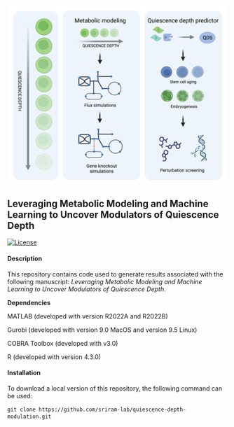 <img src="https://raw.githubusercontent.com/sriram-lab/quiescence-depth-modulation/main/images/header_image.tiff" alt="header image" width= "600" style="text-align: center"/>


## Leveraging Metabolic Modeling and Machine Learning to Uncover Modulators of Quiescence Depth

[![License](https://img.shields.io/badge/License-BSD_3--Clause-blue.svg)](https://opensource.org/licenses/BSD-3-Clause)

#### Description

This repository contains code used to generate results associated with the following manuscript: *Leveraging Metabolic Modeling and Machine Learning to Uncover Modulators of Quiescence Depth*.

**Dependencies**

MATLAB (developed with version R2022A and R2022B)

Gurobi (developed with version 9.0 MacOS and version 9.5 Linux)

COBRA Toolbox (developed with v3.0)

R (developed with version 4.3.0)

#### **Installation**

To download a local version of this repository, the following command can be used:

```         
git clone https://github.com/sriram-lab/quiescence-depth-modulation.git
```
